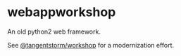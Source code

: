 # webappworkshop

An old python2 web framework.

See [@tangentstorm/workshop](https://github.com/tangentstorm/workshop) for a modernization effort.
